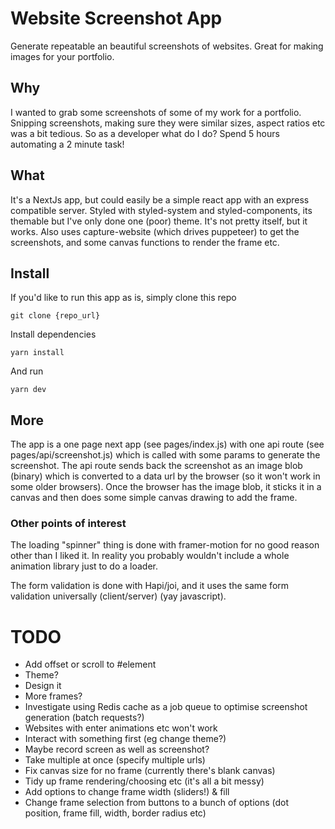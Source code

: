 # Website Screenshot App

Generate repeatable an beautiful screenshots of websites. Great for making images for your portfolio.

## Why

I wanted to grab some screenshots of some of my work for a portfolio. Snipping screenshots, making sure they were similar sizes, aspect ratios etc was a bit tedious. So as a developer what do I do? Spend 5 hours automating a 2 minute task!

## What

It's a NextJs app, but could easily be a simple react app with an express compatible server. Styled with styled-system and styled-components, its themable but I've only done one (poor) theme. It's not pretty itself, but it works. Also uses capture-website (which drives puppeteer) to get the screenshots, and some canvas functions to render the frame etc.

## Install

If you'd like to run this app as is, simply clone this repo

`git clone {repo_url}`

Install dependencies

`yarn install`

And run

`yarn dev`

## More

The app is a one page next app (see pages/index.js) with one api route (see pages/api/screenshot.js) which is called with some params to generate the screenshot. The api route sends back the screenshot as an image blob (binary) which is converted to a data url by the browser (so it won't work in some older browsers). Once the browser has the image blob, it sticks it in a canvas and then does some simple canvas drawing to add the frame.

### Other points of interest

The loading "spinner" thing is done with framer-motion for no good reason other than I liked it. In reality you probably wouldn't include a whole animation library just to do a loader.

The form validation is done with Hapi/joi, and it uses the same form validation universally (client/server) (yay javascript).

# TODO

- Add offset or scroll to #element
- Theme?
- Design it
- More frames?
- Investigate using Redis cache as a job queue to optimise screenshot generation (batch requests?)
- Websites with enter animations etc won't work
- Interact with something first (eg change theme?)
- Maybe record screen as well as screenshot?
- Take multiple at once (specify multiple urls)
- Fix canvas size for no frame (currently there's blank canvas)
- Tidy up frame rendering/choosing etc (it's all a bit messy)
- Add options to change frame width (sliders!) & fill
- Change frame selection from buttons to a bunch of options (dot position, frame fill, width, border radius etc)
